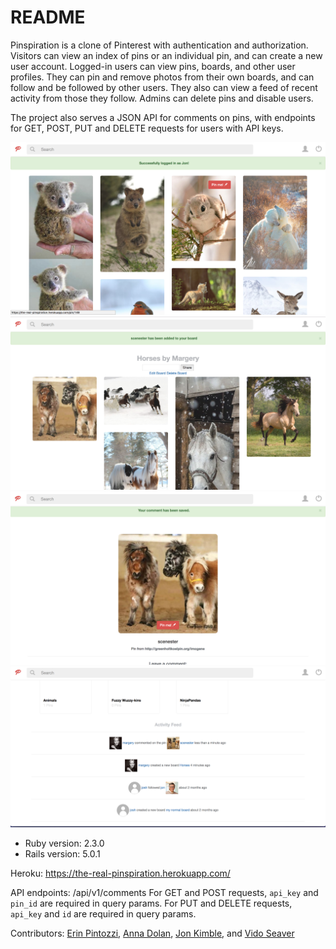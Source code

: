 # README

Pinspiration is a clone of Pinterest with authentication and authorization. Visitors can view an index of pins or an individual pin, and can create a new user account. Logged-in users can view pins, boards, and other user profiles. They can pin and remove photos from their own boards, and can follow and be followed by other users. They also can view a feed of recent activity from those they follow. Admins can delete pins and disable users.

The project also serves a JSON API for comments on pins, with endpoints for GET, POST, PUT and DELETE requests for users with API keys.

![Image1](/readmeimg/image2.png?raw=true "Optional Title")
![Image1](/readmeimg/image4.png?raw=true "Optional Title")
![Image1](/readmeimg/image5.png?raw=true "Optional Title")
![Image1](/readmeimg/image6.png?raw=true "Optional Title")

* Ruby version: 2.3.0
* Rails version: 5.0.1

Heroku: https://the-real-pinspiration.herokuapp.com/

API endpoints: /api/v1/comments
  For GET and POST requests, `api_key` and `pin_id` are required in query params.
  For PUT and DELETE requests, `api_key` and `id` are required in query params.

Contributors: [Erin Pintozzi](https://github.com/epintozzi), [Anna Dolan](https://github.com/annadolan), [Jon Kimble](https://github.com/jbkimble), and [Vido Seaver](https://github.com/vidoseaver)
